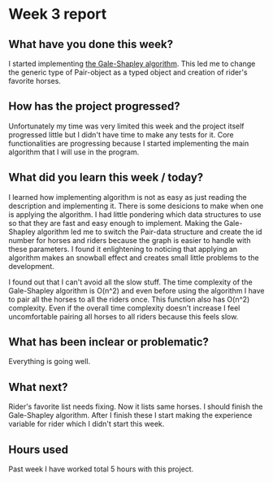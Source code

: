 
# Week 3 report


  ## What have you done this week?

I started implementing [the Gale-Shapley algorithm](https://en.wikipedia.org/wiki/Gale%E2%80%93Shapley_algorithm). This led me to change the generic type of Pair-object as a typed object and creation of rider's favorite horses. 
    
 ## How has the project progressed?

Unfortunately my time was very limited this week and the project itself progressed little but I didn't have time to make any tests for it. Core functionalities are progressing because I started implementing the main algorithm that I will use in the program.

## What did you learn this week / today?

I learned how implementing algorithm is not as easy as just reading the description and implementing it. There is some desicions to make when one is applying the algorithm. I had little pondering which data structures to use so that they are fast and easy enough to implement. Making the Gale-Shapley algorithm led me to switch the Pair-data structure and create the id number for horses and riders because the graph is easier to handle with these parameters. I found it enlightening to noticing that applying an algorithm makes an snowball effect and creates small little problems to the development.

I found out that I can't avoid all the slow stuff. The time complexity of the Gale-Shapley algorithm is O(n^2) and even before using the algorithm I have to pair all the horses to all the riders once. This function also has O(n^2) complexity. Even if the overall time complexity doesn't increase I feel uncomfortable pairing all horses to all riders because this feels slow.

##  What has been inclear or problematic? 
Everything is going well.

## What next?
Rider's favorite list needs fixing. Now it lists same horses. I should finish the Gale-Shapley algorithm. After I finish these I start making the experience variable for rider which I didn't start this week.
## Hours used

Past week I have worked total 5 hours with this project.
